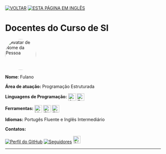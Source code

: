[![VOLTAR](https://img.shields.io/static/v1?label=&message=VOLTAR&color=%23009BD5&style=for-the-badge)](/index.html) [![ESTA PÁGINA EM INGLÊS](https://img.shields.io/static/v1?label=&message=ESTA+P%C3%81GINA+EM+INGL%C3%8AS&color=%23009BD5&style=for-the-badge)](/docentes/docentes_en.html)

# Docentes do Curso de SI
<div>
  <img src="" alt="Avatar de Nome da Pessoa" width="100" style="border-radius: 50%;">
</div>

**Nome**: Fulano

**Área de atuação:** Programação Estruturada 

**Linguagens de Programação:** <img src="https://cdn.jsdelivr.net/gh/devicons/devicon/icons/javascript/javascript-original.svg" alt="JavaScript" width="24" height="24" style="vertical-align:middle;" />  <img src="https://cdn.jsdelivr.net/gh/devicons/devicon/icons/csharp/csharp-original.svg" alt="Csharp" width="24" height="24" style="vertical-align:middle;" />

**Ferramentas:** <img src="https://cdn.jsdelivr.net/gh/devicons/devicon/icons/vscode/vscode-original.svg" alt="Visual Studio Code" width="24" height="24" style="vertical-align:middle;" />  <img src="https://cdn.jsdelivr.net/gh/devicons/devicon/icons/github/github-original.svg" alt="GitHub" width="24" height="24" style="vertical-align:middle;" />  <img src="https://cdn.jsdelivr.net/gh/devicons/devicon/icons/git/git-original.svg" alt="Git" width="24" height="24" style="vertical-align:middle;" />

**Idiomas:** Portugês Fluente e Inglês Intermediário

**Contatos:**

[![Perfil do GitHub](https://img.shields.io/badge/GitHub-fulano-302683?&color=gray&logo=github)](https://github.com/fulano) [![Seguidores](https://img.shields.io/github/followers/fulano)](https://github.com/fulano)
<a href="https://www.linkedin.com/in/usuario"><img src="https://cdn.jsdelivr.net/gh/devicons/devicon/icons/linkedin/linkedin-original.svg" alt="Git" width="24" height="24" /></a> 

---

